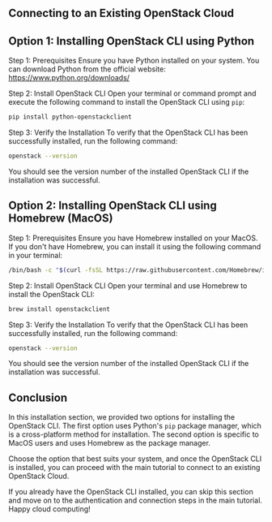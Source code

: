 ## Connecting to an Existing OpenStack Cloud

## Option 1: Installing OpenStack CLI using Python

Step 1: Prerequisites
Ensure you have Python installed on your system. You can download Python from the official website: https://www.python.org/downloads/

Step 2: Install OpenStack CLI
Open your terminal or command prompt and execute the following command to install the OpenStack CLI using `pip`:

```bash
pip install python-openstackclient
```

Step 3: Verify the Installation
To verify that the OpenStack CLI has been successfully installed, run the following command:

```bash
openstack --version
```

You should see the version number of the installed OpenStack CLI if the installation was successful.

## Option 2: Installing OpenStack CLI using Homebrew (MacOS)

Step 1: Prerequisites
Ensure you have Homebrew installed on your MacOS. If you don't have Homebrew, you can install it using the following command in your terminal:

```bash
/bin/bash -c "$(curl -fsSL https://raw.githubusercontent.com/Homebrew/install/HEAD/install.sh)"
```

Step 2: Install OpenStack CLI
Open your terminal and use Homebrew to install the OpenStack CLI:

```bash
brew install openstackclient
```

Step 3: Verify the Installation
To verify that the OpenStack CLI has been successfully installed, run the following command:

```bash
openstack --version
```

You should see the version number of the installed OpenStack CLI if the installation was successful.

## Conclusion

In this installation section, we provided two options for installing the OpenStack CLI. The first option uses Python's `pip` package manager, which is a cross-platform method for installation. The second option is specific to MacOS users and uses Homebrew as the package manager.

Choose the option that best suits your system, and once the OpenStack CLI is installed, you can proceed with the main tutorial to connect to an existing OpenStack Cloud.

If you already have the OpenStack CLI installed, you can skip this section and move on to the authentication and connection steps in the main tutorial. Happy cloud computing!